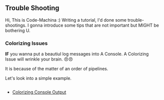 ## Trouble Shooting

Hi, This is Code-Machina :) Writing a tutorial, I'd done some trouble-shootings. I gonna introduce some tips that are not important but MIGHT be bothering U.

### Colorizing Issues

**IF** you wanna put a beautiul log messages into A Console. A Colorizing Issue will wrinkle your brain. 😠😠

It is because of the matter of an order of pipelines.

Let's look into a simple example.

```js

```

- [Colorizing Console Output](https://github.com/winstonjs/winston/issues/1135#issuecomment-347581344)